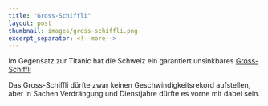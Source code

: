 ```yaml
---
title: "Gross-Schiffli"
layout: post
thumbnail: images/gross-schiffli.png
excerpt_separator: <!--more-->
---
```


Im Gegensatz zur Titanic hat die Schweiz ein garantiert unsinkbares [Gross-Schiffli](https://s.geo.admin.ch/ju5pezjco2el)

Das Gross-Schiffli dürfte zwar keinen Geschwindigkeitsrekord aufstellen, aber in Sachen Verdrängung und Dienstjahre dürfte es vorne mit dabei sein. 

<!--more-->
